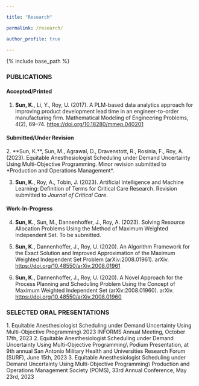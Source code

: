 ```yaml
---

title: "Research"

permalink: /research/

author_profile: true

---
```



{% include base_path %}



<H3>PUBLICATIONS</H3>

<H4>Accepted/Printed</H4>


1. <b>Sun, K.</b>, Li, Y., Roy, U. (2017). A PLM-based data analytics approach for
improving product development lead time in an engineer-to-order manufacturing firm.
Mathematical Modeling of Engineering Problems, 4(2), 69–74. https://doi.org/10.18280/mmep.040201


<H4>Submitted/Under Revision</H4>
2. **Sun, K.**, Sun, M., Agrawal, D., Dravenstott, R., Rosinia, F., Roy, A. (2023). Equitable Anesthesiologist 
Scheduling under Demand Uncertainty Using Multi-Objective Programming. Minor revision submitted to *Production and Operations Management*.

3. **Sun, K.**, Roy, A., Tobin, J. (2023). Artificial Intelligence and Machine Learning:
Definition of Terms for Critical Care Research. Revision submitted to *Journal of
Critical Care*.

<H4>Work-In-Progress</H4>

4. **Sun, K.**, Sun, M., Dannenhoffer, J., Roy, A. (2023). Solving Resource
Allocation Problems Using the Method of Maximum Weighted Independent Set. To be submitted.

5. **Sun, K.**, Dannenhoffer, J., Roy, U. (2020). An Algorithm Framework for the Exact
Solution and Improved Approximation of the Maximum Weighted Independent Set Problem (arXiv:2008.01961). arXiv. https://doi.org/10.48550/arXiv.2008.01961

6. **Sun, K.**, Dannenhoffer, J., Roy, U. (2020). A Novel Approach for the Process
Planning and Scheduling Problem Using the Concept of Maximum Weighted Independent
Set (arXiv:2008.01960). arXiv. https://doi.org/10.48550/arXiv.2008.01960


<H3>SELECTED ORAL PRESENTATIONS</H3>
1. Equitable Anesthesiologist Scheduling under Demand Uncertainty Using Multi-Objective Programming\
2023 INFORMS Annual Meeting, October 17th, 2023
2. Equitable Anesthesiologist Scheduling under Demand Uncertainty Using Multi-Objective Programming\
Podium Presentation, at 9th annual San Antonio Military Health and Universities Research Forum (SURF), June 15th, 2023
3. Equitable Anesthesiologist Scheduling under Demand Uncertainty Using Multi-Objective Programming\
Production and Operations Management Society (POMS), 33rd Annual Conference, May 23rd, 2023